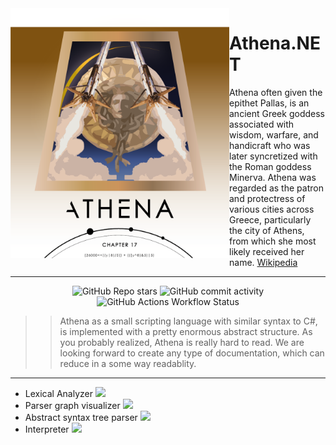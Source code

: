 <img align="left" src="assets/Athena-Logo.png" width=350px height=400px>

# Athena.NET
Athena often given the epithet Pallas, is an ancient Greek goddess associated with wisdom, warfare, and handicraft who was later syncretized with the Roman goddess Minerva. Athena was regarded as the patron and protectress of various cities across Greece, particularly the city of Athens, from which she most likely received her name. [Wikipedia](https://en.wikipedia.org/wiki/Athena)

---
<div align="center">
  
  ![GitHub Repo stars](https://img.shields.io/github/stars/Ma-tes/Athena.NET)
  ![GitHub commit activity](https://img.shields.io/github/commit-activity/t/Ma-tes/Athena.NET)
  ![GitHub Actions Workflow Status](https://img.shields.io/github/actions/workflow/status/Ma-tes/Athena.NET/dotnet-build-test.yml)
  
</div>

>>Athena as a small scripting language with similar syntax to C#, is implemented with a pretty enormous abstract structure. As you probably realized, Athena is really hard to read. We are looking forward to create any type of documentation, which can reduce in a some way readablity.
---
- Lexical Analyzer
![](https://geps.dev/progress/100)
- Parser graph visualizer
![](https://geps.dev/progress/65)
- Abstract syntax tree parser
![](https://geps.dev/progress/65)
- Interpreter
![](https://geps.dev/progress/65)
